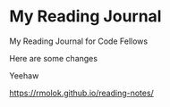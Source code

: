 # My Reading Journal #

My Reading Journal for Code Fellows

Here are some changes

Yeehaw

https://rmolok.github.io/reading-notes/
